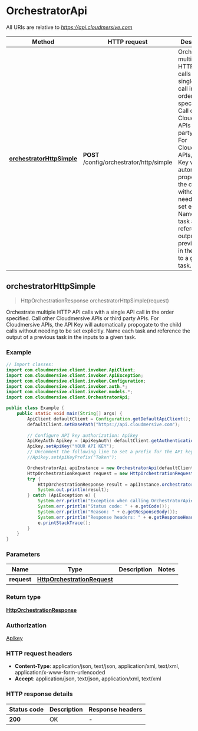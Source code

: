 # OrchestratorApi

All URIs are relative to *https://api.cloudmersive.com*

Method | HTTP request | Description
------------- | ------------- | -------------
[**orchestratorHttpSimple**](OrchestratorApi.md#orchestratorHttpSimple) | **POST** /config/orchestrator/http/simple | Orchestrate multiple HTTP API calls with a single API call in the order specified.  Call other Cloudmersive APIs or third party APIs.  For Cloudmersive APIs, the API Key will automatically propogate to the child calls without needing to be set explicitly.  Name each task and reference the output of a previous task in the inputs to a given task.



## orchestratorHttpSimple

> HttpOrchestrationResponse orchestratorHttpSimple(request)

Orchestrate multiple HTTP API calls with a single API call in the order specified.  Call other Cloudmersive APIs or third party APIs.  For Cloudmersive APIs, the API Key will automatically propogate to the child calls without needing to be set explicitly.  Name each task and reference the output of a previous task in the inputs to a given task.

### Example

```java
// Import classes:
import com.cloudmersive.client.invoker.ApiClient;
import com.cloudmersive.client.invoker.ApiException;
import com.cloudmersive.client.invoker.Configuration;
import com.cloudmersive.client.invoker.auth.*;
import com.cloudmersive.client.invoker.models.*;
import com.cloudmersive.client.OrchestratorApi;

public class Example {
    public static void main(String[] args) {
        ApiClient defaultClient = Configuration.getDefaultApiClient();
        defaultClient.setBasePath("https://api.cloudmersive.com");
        
        // Configure API key authorization: Apikey
        ApiKeyAuth Apikey = (ApiKeyAuth) defaultClient.getAuthentication("Apikey");
        Apikey.setApiKey("YOUR API KEY");
        // Uncomment the following line to set a prefix for the API key, e.g. "Token" (defaults to null)
        //Apikey.setApiKeyPrefix("Token");

        OrchestratorApi apiInstance = new OrchestratorApi(defaultClient);
        HttpOrchestrationRequest request = new HttpOrchestrationRequest(); // HttpOrchestrationRequest | 
        try {
            HttpOrchestrationResponse result = apiInstance.orchestratorHttpSimple(request);
            System.out.println(result);
        } catch (ApiException e) {
            System.err.println("Exception when calling OrchestratorApi#orchestratorHttpSimple");
            System.err.println("Status code: " + e.getCode());
            System.err.println("Reason: " + e.getResponseBody());
            System.err.println("Response headers: " + e.getResponseHeaders());
            e.printStackTrace();
        }
    }
}
```

### Parameters


Name | Type | Description  | Notes
------------- | ------------- | ------------- | -------------
 **request** | [**HttpOrchestrationRequest**](HttpOrchestrationRequest.md)|  |

### Return type

[**HttpOrchestrationResponse**](HttpOrchestrationResponse.md)

### Authorization

[Apikey](../README.md#Apikey)

### HTTP request headers

- **Content-Type**: application/json, text/json, application/xml, text/xml, application/x-www-form-urlencoded
- **Accept**: application/json, text/json, application/xml, text/xml

### HTTP response details
| Status code | Description | Response headers |
|-------------|-------------|------------------|
| **200** | OK |  -  |

